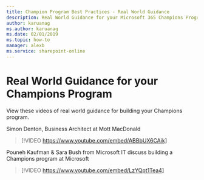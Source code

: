 ```yaml
---
title: Champion Program Best Practices - Real World Guidance
description: Real World Guidance for your Microsoft 365 Champions Program.
author: karuanag
ms.author: karuanag
ms.date: 02/01/2019
ms.topic: how-to
manager: alexb
ms.service: sharepoint-online
---
```


# Real World Guidance for your Champions Program

View these videos of real world guidance for building your Champions program.  

Simon Denton, Business Architect at Mott MacDonald

> [!VIDEO https://www.youtube.com/embed/ABBbUX6CAik]

Pouneh Kaufman & Sara Bush from Microsoft IT discuss building a Champions program at Microsoft

> [!VIDEO https://www.youtube.com/embed/LzYQpt1Tea4]
